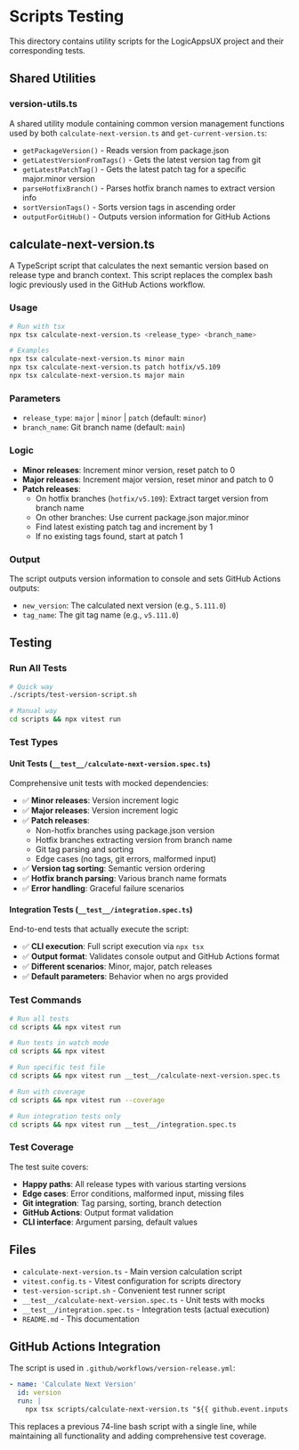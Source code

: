 # Scripts Testing

This directory contains utility scripts for the LogicAppsUX project and their corresponding tests.

## Shared Utilities

### version-utils.ts

A shared utility module containing common version management functions used by both `calculate-next-version.ts` and `get-current-version.ts`:

- `getPackageVersion()` - Reads version from package.json
- `getLatestVersionFromTags()` - Gets the latest version tag from git
- `getLatestPatchTag()` - Gets the latest patch tag for a specific major.minor version
- `parseHotfixBranch()` - Parses hotfix branch names to extract version info
- `sortVersionTags()` - Sorts version tags in ascending order
- `outputForGitHub()` - Outputs version information for GitHub Actions

## calculate-next-version.ts

A TypeScript script that calculates the next semantic version based on release type and branch context. This script replaces the complex bash logic previously used in the GitHub Actions workflow.

### Usage

```bash
# Run with tsx
npx tsx calculate-next-version.ts <release_type> <branch_name>

# Examples
npx tsx calculate-next-version.ts minor main
npx tsx calculate-next-version.ts patch hotfix/v5.109
npx tsx calculate-next-version.ts major main
```

### Parameters

- `release_type`: `major` | `minor` | `patch` (default: `minor`)
- `branch_name`: Git branch name (default: `main`)

### Logic

- **Minor releases**: Increment minor version, reset patch to 0
- **Major releases**: Increment major version, reset minor and patch to 0  
- **Patch releases**: 
  - On hotfix branches (`hotfix/v5.109`): Extract target version from branch name
  - On other branches: Use current package.json major.minor
  - Find latest existing patch tag and increment by 1
  - If no existing tags found, start at patch 1

### Output

The script outputs version information to console and sets GitHub Actions outputs:
- `new_version`: The calculated next version (e.g., `5.111.0`)
- `tag_name`: The git tag name (e.g., `v5.111.0`)

## Testing

### Run All Tests

```bash
# Quick way
./scripts/test-version-script.sh

# Manual way
cd scripts && npx vitest run
```

### Test Types

#### Unit Tests (`__test__/calculate-next-version.spec.ts`)

Comprehensive unit tests with mocked dependencies:

- ✅ **Minor releases**: Version increment logic
- ✅ **Major releases**: Version increment logic
- ✅ **Patch releases**: 
  - Non-hotfix branches using package.json version
  - Hotfix branches extracting version from branch name
  - Git tag parsing and sorting
  - Edge cases (no tags, git errors, malformed input)
- ✅ **Version tag sorting**: Semantic version ordering
- ✅ **Hotfix branch parsing**: Various branch name formats
- ✅ **Error handling**: Graceful failure scenarios

#### Integration Tests (`__test__/integration.spec.ts`)

End-to-end tests that actually execute the script:

- ✅ **CLI execution**: Full script execution via `npx tsx`
- ✅ **Output format**: Validates console output and GitHub Actions format
- ✅ **Different scenarios**: Minor, major, patch releases
- ✅ **Default parameters**: Behavior when no args provided

### Test Commands

```bash
# Run all tests
cd scripts && npx vitest run

# Run tests in watch mode  
cd scripts && npx vitest

# Run specific test file
cd scripts && npx vitest run __test__/calculate-next-version.spec.ts

# Run with coverage
cd scripts && npx vitest run --coverage

# Run integration tests only
cd scripts && npx vitest run __test__/integration.spec.ts
```

### Test Coverage

The test suite covers:

- **Happy paths**: All release types with various starting versions
- **Edge cases**: Error conditions, malformed input, missing files
- **Git integration**: Tag parsing, sorting, branch detection
- **GitHub Actions**: Output format validation
- **CLI interface**: Argument parsing, default values

## Files

- `calculate-next-version.ts` - Main version calculation script
- `vitest.config.ts` - Vitest configuration for scripts directory
- `test-version-script.sh` - Convenient test runner script
- `__test__/calculate-next-version.spec.ts` - Unit tests with mocks
- `__test__/integration.spec.ts` - Integration tests (actual execution)
- `README.md` - This documentation

## GitHub Actions Integration

The script is used in `.github/workflows/version-release.yml`:

```yaml
- name: 'Calculate Next Version'
  id: version
  run: |
    npx tsx scripts/calculate-next-version.ts "${{ github.event.inputs.release_type || 'minor' }}" "${{ github.ref_name }}"
```

This replaces a previous 74-line bash script with a single line, while maintaining all functionality and adding comprehensive test coverage.